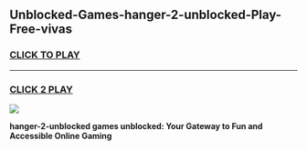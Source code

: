 
## Unblocked-Games-hanger-2-unblocked-Play-Free-vivas
<h3>
<a href="https://premium76.site?title=hanger-2-unblocked&ref=23A">CLICK TO PLAY</a></h3>
<hr>

<h3>
<a href="https://premium76.site?title=hanger-2-unblocked&ref=23A">CLICK 2 PLAY</a>
  
</h3>

<a href="https://premium76.site?title=hanger-2-unblocked&ref=23A"><img src="https://clearcache.store/games.png"></a>


**hanger-2-unblocked games unblocked: Your Gateway to Fun and Accessible Online Gaming**
